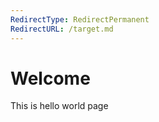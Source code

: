 ```yaml
---
RedirectType: RedirectPermanent
RedirectURL: /target.md
---
```


# Welcome

This is hello world page

